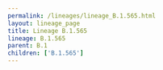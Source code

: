```yaml
---
permalink: /lineages/lineage_B.1.565.html
layout: lineage_page
title: Lineage B.1.565
lineage: B.1.565
parent: B.1
children: ['B.1.565']
---
```

